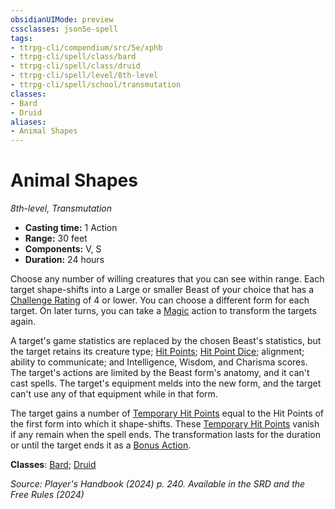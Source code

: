 ```yaml
---
obsidianUIMode: preview
cssclasses: json5e-spell
tags:
- ttrpg-cli/compendium/src/5e/xphb
- ttrpg-cli/spell/class/bard
- ttrpg-cli/spell/class/druid
- ttrpg-cli/spell/level/8th-level
- ttrpg-cli/spell/school/transmutation
classes:
- Bard
- Druid
aliases:
- Animal Shapes
---
```

# Animal Shapes
*8th-level, Transmutation*  


- **Casting time:** 1 Action
- **Range:** 30 feet
- **Components:** V, S
- **Duration:** 24 hours

Choose any number of willing creatures that you can see within range. Each target shape-shifts into a Large or smaller Beast of your choice that has a [Challenge Rating](Інструменти%20ДМ/CLI/rules/variant-rules/challenge-rating-xphb.md) of 4 or lower. You can choose a different form for each target. On later turns, you can take a [Magic](Інструменти%20ДМ/CLI/rules/actions.md#Magic) action to transform the targets again.

A target's game statistics are replaced by the chosen Beast's statistics, but the target retains its creature type; [Hit Points](Інструменти%20ДМ/CLI/rules/variant-rules/hit-points-xphb.md); [Hit Point Dice](Інструменти%20ДМ/CLI/rules/variant-rules/hit-point-dice-xphb.md); alignment; ability to communicate; and Intelligence, Wisdom, and Charisma scores. The target's actions are limited by the Beast form's anatomy, and it can't cast spells. The target's equipment melds into the new form, and the target can't use any of that equipment while in that form.

The target gains a number of [Temporary Hit Points](Інструменти%20ДМ/CLI/rules/variant-rules/temporary-hit-points-xphb.md) equal to the Hit Points of the first form into which it shape-shifts. These [Temporary Hit Points](Інструменти%20ДМ/CLI/rules/variant-rules/temporary-hit-points-xphb.md) vanish if any remain when the spell ends. The transformation lasts for the duration or until the target ends it as a [Bonus Action](Інструменти%20ДМ/CLI/rules/variant-rules/bonus-action-xphb.md).

**Classes**: [Bard](Інструменти%20ДМ/CLI/lists/list-spells-classes-bard.md); [Druid](Інструменти%20ДМ/CLI/lists/list-spells-classes-druid.md)

*Source: Player's Handbook (2024) p. 240. Available in the <span title='Systems Reference Document (5.2)'>SRD</span> and the Free Rules (2024)*